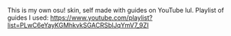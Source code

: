 This is my own osu! skin, self made with guides on YouTube lul.
Playlist of guides I used: https://www.youtube.com/playlist?list=PLwC6eYayKGMhkvkSGACRSblJqYmV7_9ZI
